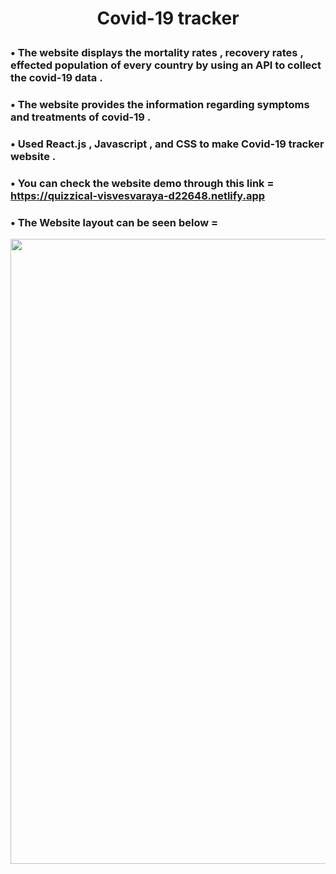 
# <p align = "center" > Covid-19 tracker</p>   


###  • The website displays the mortality rates , recovery rates , effected population of every country by using an API to collect the covid-19 data .
###  • The website provides the information regarding symptoms and treatments of covid-19 . 
###  • Used React.js , Javascript , and CSS to make Covid-19 tracker website .  
###  • You can check the website demo through this link = https://quizzical-visvesvaraya-d22648.netlify.app 

###  • The Website layout can be seen below = 
  <p align = "center" ><img src="https://github.com/aqib-javed1119/covid-tracker/blob/master/Gif.gif"width="1000" height="1000" /> </p>
  
        
